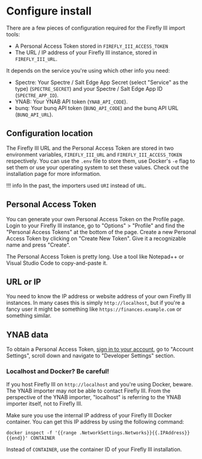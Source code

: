 # Configure install

There are a few pieces of configuration required for the Firefly III import tools:

- A Personal Access Token stored in `FIREFLY_III_ACCESS_TOKEN`
- The URL / IP address of your Firefly III instance, stored in `FIREFLY_III_URL`.

It depends on the service you're using which other info you need:

- Spectre: Your Spectre / Salt Edge App Secret (select "Service" as the type) (`SPECTRE_SECRET`) and your Spectre / Salt Edge App ID (`SPECTRE_APP_ID`).
- YNAB: Your YNAB API token (`YNAB_API_CODE`).
- bunq: Your bunq API token (`BUNQ_API_CODE`) and the bunq API URL (`BUNQ_API_URL`).

## Configuration location

The Firefly III URL and the Personal Access Token are stored in two environment variables, `FIREFLY_III_URL` and `FIREFLY_III_ACCESS_TOKEN` respectively. You can use the `.env` file to store them, use Docker's `-e` flag to set them or use your operating system to set these values. Check out the installation page for more information.

!!! info
    In the past, the importers used `URI` instead of `URL`.

## Personal Access Token

You can generate your own Personal Access Token on the Profile page. Login to your Firefly III instance, go to "Options" > "Profile" and find the "Personal Access Tokens" at the bottom of the page. Create a new Personal Access Token by clicking on "Create New Token". Give it a recognizable name and press "Create".

The Personal Access Token is pretty long. Use a tool like Notepad++ or Visual Studio Code to copy-and-paste it.

## URL or IP

You need to know the IP address or website address of your own Firefly III instances. In many cases this is simply `http://localhost`, but if you're a fancy user it might be something like `https://finances.example.com` or something similar.

## YNAB data

To obtain a Personal Access Token, [sign in to your account](https://app.youneedabudget.com/settings), go to "Account Settings", scroll down and navigate to "Developer Settings" section.

### Localhost and Docker? Be careful!

If you host Firefly III on `http://localhost` and you're using Docker, beware. The YNAB importer may *not* be able to contact Firefly III. From the perspective of the YNAB importer, "localhost" is referring to the YNAB importer itself, not to Firefly III. 

Make sure you use the internal IP address of your Firefly III Docker container. You can get this IP address by using the following command:

```
docker inspect -f '{{range .NetworkSettings.Networks}}{{.IPAddress}}{{end}}' CONTAINER
```

Instead of `CONTAINER`, use the container ID of your Firefly III installation.
